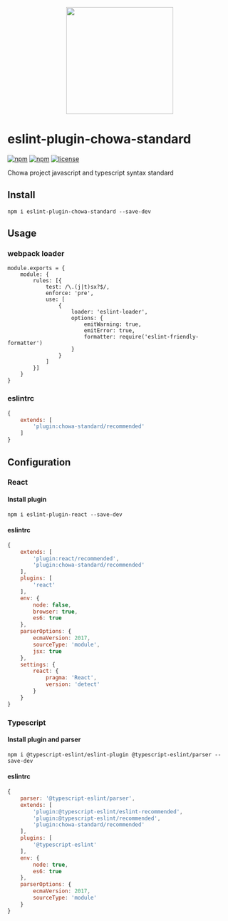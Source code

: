 <p align="center">
    <img src="http://upload.ouliu.net/i/20200108163318i47lq.png" width="240">
</p>

# eslint-plugin-chowa-standard

[![npm](https://img.shields.io/npm/v/eslint-plugin-chowa-standard.svg)](https://www.npmjs.com/package/eslint-plugin-chowa-standard)
[![npm](https://img.shields.io/npm/dm/eslint-plugin-chowa-standard.svg)](https://www.npmjs.com/package/eslint-plugin-chowa-standard)
[![license](https://img.shields.io/github/license/mashape/apistatus.svg?maxAge=2592000)](https://opensource.org/licenses/MIT)


Chowa project javascript and typescript syntax standard

## Install

```
npm i eslint-plugin-chowa-standard --save-dev
```

## Usage

### webpack loader

```
module.exports = {
    module: {
        rules: [{
            test: /\.(j|t)sx?$/,
            enforce: 'pre',
            use: [
                {
                    loader: 'eslint-loader',
                    options: {
                        emitWarning: true,
                        emitError: true,
                        formatter: require('eslint-friendly-formatter')
                    }
                }
            ]
        }]
    }
}

```
### eslintrc

```js
{
    extends: [
        'plugin:chowa-standard/recommended'
    ]
}
```


## Configuration

### React

#### Install plugin

```
npm i eslint-plugin-react --save-dev
```

#### eslintrc

```js
{
    extends: [
        'plugin:react/recommended',
        'plugin:chowa-standard/recommended'
    ],
    plugins: [
        'react'
    ],
    env: {
        node: false,
        browser: true,
        es6: true
    },
    parserOptions: {
        ecmaVersion: 2017,
        sourceType: 'module',
        jsx: true
    },
    settings: {
        react: {
            pragma: 'React',
            version: 'detect'
        }
    }
}
```

### Typescript

#### Install plugin and parser

```
npm i @typescript-eslint/eslint-plugin @typescript-eslint/parser --save-dev
```

#### eslintrc

```js
{
    parser: '@typescript-eslint/parser',
    extends: [
        'plugin:@typescript-eslint/eslint-recommended',
        'plugin:@typescript-eslint/recommended',
        'plugin:chowa-standard/recommended'
    ],
    plugins: [
        '@typescript-eslint'
    ],
    env: {
        node: true,
        es6: true
    },
    parserOptions: {
        ecmaVersion: 2017,
        sourceType: 'module'
    }
}
```
